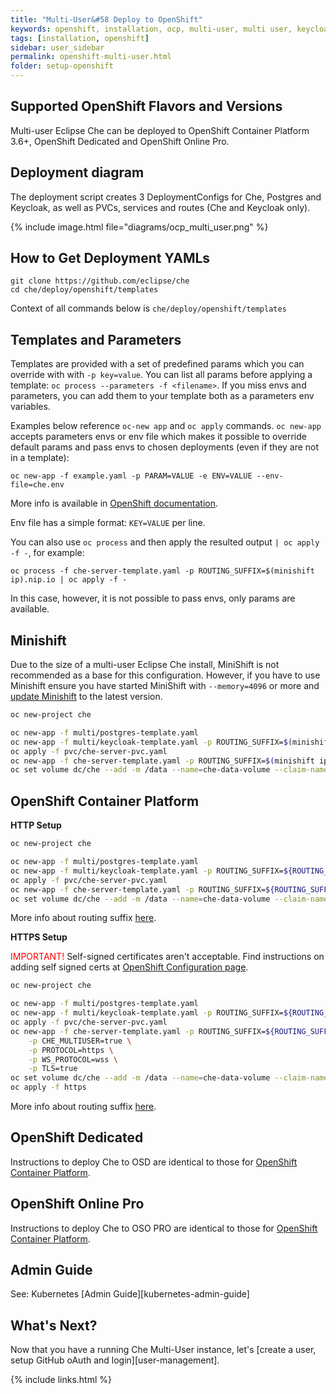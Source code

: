```yaml
---
title: "Multi-User&#58 Deploy to OpenShift"
keywords: openshift, installation, ocp, multi-user, multi user, keycloak, postgres, deployment
tags: [installation, openshift]
sidebar: user_sidebar
permalink: openshift-multi-user.html
folder: setup-openshift
---
```


## Supported OpenShift Flavors and Versions

Multi-user Eclipse Che can be deployed to OpenShift Container Platform 3.6+, OpenShift Dedicated and OpenShift Online Pro.

## Deployment diagram

The deployment script creates 3 DeploymentConfigs for Che, Postgres and Keycloak, as well as PVCs, services and routes (Che and Keycloak only).

{% include image.html file="diagrams/ocp_multi_user.png" %}


## How to Get Deployment YAMLs

```shell
git clone https://github.com/eclipse/che
cd che/deploy/openshift/templates
```

Context of all commands below is `che/deploy/openshift/templates`


## Templates and Parameters

Templates are provided with a set of predefined params which you can override with with `-p key=value`.
You can list all params before applying a template: `oc process --parameters -f <filename>`.
If you miss envs and parameters, you can add them to your template both as a parameters env variables.

Examples below reference `oc-new app` and `oc apply` commands.
`oc new-app` accepts parameters envs or env file which makes it possible to override default params and pass envs to chosen deployments (even if they are not in a template):

```
oc new-app -f example.yaml -p PARAM=VALUE -e ENV=VALUE --env-file=che.env
```
More info is available in [OpenShift documentation](https://docs.openshift.com/container-platform/3.7/dev_guide/application_lifecycle/new_app.html#specifying-a-template).

Env file has a simple format: `KEY=VALUE` per line.

You can also use `oc process` and then apply the resulted output `| oc apply -f -`, for example:

```
oc process -f che-server-template.yaml -p ROUTING_SUFFIX=$(minishift ip).nip.io | oc apply -f -
```
In this case, however, it is not possible to pass envs, only params are available.

## Minishift

Due to the size of a multi-user Eclipse Che install, MiniShift is not recommended as a base for this configuration. However, if you have to use Minishift ensure you have started MiniShift with `--memory=4096` or more and [update Minishift](https://docs.openshift.org/latest/minishift/getting-started/updating.html) to the latest version.


```bash
oc new-project che

oc new-app -f multi/postgres-template.yaml
oc new-app -f multi/keycloak-template.yaml -p ROUTING_SUFFIX=$(minishift ip).nip.io
oc apply -f pvc/che-server-pvc.yaml
oc new-app -f che-server-template.yaml -p ROUTING_SUFFIX=$(minishift ip).nip.io -p CHE_MULTIUSER=true
oc set volume dc/che --add -m /data --name=che-data-volume --claim-name=che-data-volume
```

## OpenShift Container Platform

**HTTP Setup**

```bash
oc new-project che

oc new-app -f multi/postgres-template.yaml
oc new-app -f multi/keycloak-template.yaml -p ROUTING_SUFFIX=${ROUTING_SUFFIX}
oc apply -f pvc/che-server-pvc.yaml
oc new-app -f che-server-template.yaml -p ROUTING_SUFFIX=${ROUTING_SUFFIX} -p CHE_MULTIUSER=true
oc set volume dc/che --add -m /data --name=che-data-volume --claim-name=che-data-volume
```

More info about routing suffix [here](openshift-single-user.html#what-is-my-routing-suffix).

**HTTPS Setup**

<span style="color:red;">IMPORTANT!</span> Self-signed certificates aren't acceptable.
Find instructions on adding self signed certs at [OpenShift Configuration page](openshift-config.html#https-mode---self-signed-certs).

```bash
oc new-project che

oc new-app -f multi/postgres-template.yaml
oc new-app -f multi/keycloak-template.yaml -p ROUTING_SUFFIX=${ROUTING_SUFFIX} -p PROTOCOL=https
oc apply -f pvc/che-server-pvc.yaml
oc new-app -f che-server-template.yaml -p ROUTING_SUFFIX=${ROUTING_SUFFIX} \
	-p CHE_MULTIUSER=true \
 	-p PROTOCOL=https \
	-p WS_PROTOCOL=wss \
	-p TLS=true
oc set volume dc/che --add -m /data --name=che-data-volume --claim-name=che-data-volume
oc apply -f https
```

More info about routing suffix [here](openshift-single-user.html#what-is-my-routing-suffix).

## OpenShift Dedicated

Instructions to deploy Che to OSD are identical to those for [OpenShift Container Platform](openshift-container-platform).

## OpenShift Online Pro

Instructions to deploy Che to OSO PRO are identical to those for [OpenShift Container Platform](openshift-container-platform).

## Admin Guide

See: Kubernetes [Admin Guide][kubernetes-admin-guide]

## What's Next?

Now that you have a running Che Multi-User instance, let's [create a user, setup GitHub oAuth and login][user-management].

{% include links.html %}
